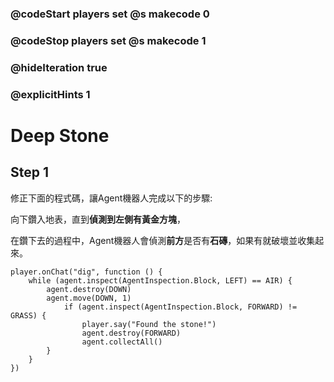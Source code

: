 ### @codeStart players set @s makecode 0
### @codeStop players set @s makecode 1

### @hideIteration true 
### @explicitHints 1


# Deep Stone 

## Step 1
修正下面的程式碼，讓Agent機器人完成以下的步驟: 

向下鑽入地表，直到**偵測到左側有黃金方塊**，

在鑽下去的過程中，Agent機器人會偵測**前方**是否有**石磚**，如果有就破壞並收集起來。

```template
player.onChat("dig", function () {
    while (agent.inspect(AgentInspection.Block, LEFT) == AIR) {
        agent.destroy(DOWN)
        agent.move(DOWN, 1)
            if (agent.inspect(AgentInspection.Block, FORWARD) != GRASS) {
                player.say("Found the stone!")
                agent.destroy(FORWARD)
                agent.collectAll()
        }
    }
})
```


